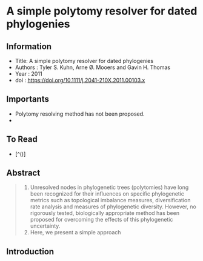 # A simple polytomy resolver for dated phylogenies

## Information
- Title: A simple polytomy resolver for dated phylogenies
- Authors : Tyler S. Kuhn, Arne Ø. Mooers and Gavin H. Thomas
- Year : 2011
- doi : https://doi.org/10.1111/j.2041-210X.2011.00103.x

## Importants
- Polytomy resolving method has not been proposed.
- 
## To Read
- [^()]

## Abstract

> 1. Unresolved nodes in phylogenetic trees (polytomies) have long been recognized for their influences on specific phylogenetic metrics such as topological imbalance measures, diversification rate analysis and measures of phylogenetic diversity. However, no rigorously tested, biologically appropriate method has been proposed for overcoming the effects of this phylogenetic uncertainty.
> 2. Here, we present a simple approach 

## Introduction


